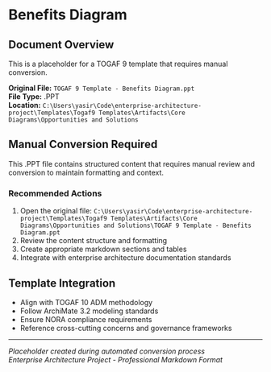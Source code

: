 # Benefits Diagram

## Document Overview
This is a placeholder for a TOGAF 9 template that requires manual conversion.

**Original File:** `TOGAF 9 Template - Benefits Diagram.ppt`  
**File Type:** .PPT  
**Location:** `C:\Users\yasir\Code\enterprise-architecture-project\Templates\Togaf9 Templates\Artifacts\Core Diagrams\Opportunities and Solutions`

## Manual Conversion Required
This .PPT file contains structured content that requires manual review and conversion to maintain formatting and context.

### Recommended Actions
1. Open the original file: `C:\Users\yasir\Code\enterprise-architecture-project\Templates\Togaf9 Templates\Artifacts\Core Diagrams\Opportunities and Solutions\TOGAF 9 Template - Benefits Diagram.ppt`
2. Review the content structure and formatting
3. Create appropriate markdown sections and tables
4. Integrate with enterprise architecture documentation standards

## Template Integration
- Align with TOGAF 10 ADM methodology
- Follow ArchiMate 3.2 modeling standards  
- Ensure NORA compliance requirements
- Reference cross-cutting concerns and governance frameworks

---
*Placeholder created during automated conversion process*  
*Enterprise Architecture Project - Professional Markdown Format*

